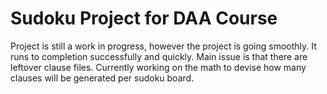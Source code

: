 # Sudoku Project for DAA Course

Project is still a work in progress, however the project is going smoothly. It runs to completion successfully and quickly. Main issue is that there
are leftover clause files. Currently working on the math to devise how many clauses will be generated per sudoku board. 
